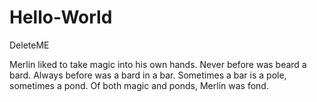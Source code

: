 # Hello-World
DeleteME

Merlin liked to take magic into his own hands.  Never before was beard a bard.  Always before was a bard in a bar.  Sometimes a bar is a pole, sometimes a pond.  Of both magic and ponds, Merlin was fond. 
